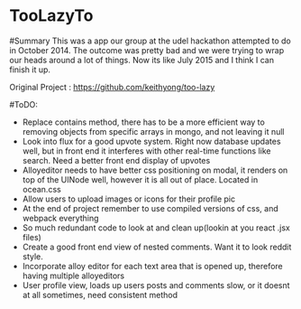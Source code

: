 # TooLazyTo

#Summary 
This was a app our group at the udel hackathon attempted to do in October 2014. The outcome was pretty bad and we were trying to wrap our heads around a lot of things. Now its like July 2015 and I think I can finish it up. 

Original Project : https://github.com/keithyong/too-lazy

#ToDO:
* Replace contains method, there has to be a more efficient way to removing objects from specific arrays in mongo, and not leaving it null
* Look into flux for a good upvote system. Right now database updates well, but in front end it interferes with other real-time functions like search. Need a better front end display of upvotes
* Alloyeditor needs to have better css positioning on modal, it renders on top of the UINode well, however it is all out of place. Located in ocean.css
* Allow users to upload images or icons for their profile pic
* At the end of project remember to use compiled versions of css, and webpack everything
* So much redundant code to look at and clean up(lookin at you react .jsx files)
* Create a good front end view of nested comments. Want it to look reddit style.
* Incorporate alloy editor for each text area that is opened up, therefore having multiple alloyeditors
* User profile view, loads up users posts and comments slow, or it doesnt at all sometimes, need consistent method




